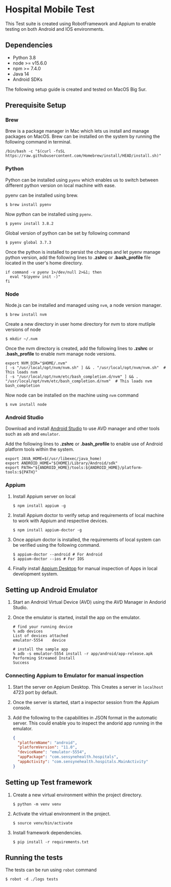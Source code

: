 # Hospital Mobile Test

This Test suite is created using RobotFramework and Appium to enable testing on both Android and IOS environments.



## Dependencies

* Python 3.8
* node >= v15.6.0
* npm >= 7.4.0
* Java 14
* Android SDKs

The following setup guide is created and tested on MacOS Big Sur.

## Prerequisite Setup

### Brew

Brew is a package manager in Mac which lets us install and manage packages on MacOS. Brew can be installed on the system by running the following command in terminal.

```shell
/bin/bash -c "$(curl -fsSL https://raw.githubusercontent.com/Homebrew/install/HEAD/install.sh)"	
```

### Python

Python can be installed using `pyenv` which enables us to switch between different python version on local machine with ease.

pyenv can be installed using brew.

```shell
$ brew install pyenv
```

Now python can be installed using `pyenv`.

```shell
$ pyenv install 3.8.2
```

Global version of python can be set by following command

```shell
$ pyenv global 3.7.3
```

Once the python is installed to persist the changes and let pyenv manage python version, add the following lines to **.zshrc** or **.bash_profile** file located in the user's home directory.

```shell
if command -v pyenv 1>/dev/null 2>&1; then
  eval "$(pyenv init -)"
fi
```

### Node

Node.js can be installed and managed using `nvm`, a node version manager.

```shell
$ brew install nvm
```

Create a new directory in user home directory for nvm to store mutliple versions of node

```shell
$ mkdir ~/.nvm
```

Once the nvm directory is created, add the following lines  to **.zshrc** or **.bash_profile** to enable nvm manage node versions.

```shell
export NVM_DIR="$HOME/.nvm"
[ -s "/usr/local/opt/nvm/nvm.sh" ] && . "/usr/local/opt/nvm/nvm.sh"  # This loads nvm
[ -s "/usr/local/opt/nvm/etc/bash_completion.d/nvm" ] && . "/usr/local/opt/nvm/etc/bash_completion.d/nvm"  # This loads nvm bash_completion
```

Now node can be installed on the machine using `nvm` command

```shell
$ nvm install node
```

### Android Studio

Download and install [Android Studio](https://developer.android.com/studio) to use AVD manager and other tools such as `adb` and `emulator`.

Add the following lines to **.zshrc** or **.bash_profile** to enable use of Android platform tools within the system.

```shell
export JAVA_HOME=$(/usr/libexec/java_home)
export ANDROID_HOME="${HOME}/Library/Android/sdk"
export PATH="${ANDROID_HOME}/tools:${ANDROID_HOME}/platform-tools:${PATH}"
```

### Appium

1. Install Appium server on local

    ```shell
   $ npm install appium -g
    ```

2. Install Appium doctor to verify setup and requirements of local machine to work with Appium and respective devices. 

   ```shell
   $ npm install appium-doctor -g
   ```

3. Once appium doctor is installed, the requirements of local system can be verified using the following command.

   ```shell
   $ appium-doctor --android # For Android
   $ appium-doctor --ios # For IOS
   ```

4. Finally install [Appium Desktop](http://appium.io/) for manual inspection of Apps in local development system.



## Setting up Android Emulator

1. Start an Android Virtual Device (AVD) using the AVD Manager in Andorid Studio.

2. Once the emulator is started, install the app on the emulator.

   ```shell
   # find your running device
   % adb devices
   List of devices attached
   emulator-5554	device
   
   # install the sample app
   % adb -s emulator-5554 install -r app/android/app-release.apk
   Performing Streamed Install
   Success
   ```

   

### Connecting Appium to Emulator for manual inspection

1. Start the server on Appium Desktop. This Creates a server in `localhost` 4723 port by default.

2. Once the server is started, start a inspector session from the Appium console.

3. Add the following to the capabilities in JSON format in the automatic server. This could enable you to inspect the andorid app running in the emulator.

   ```json
   {
     "platformName": "android",
     "platformVersion": "11.0",
     "deviceName": "emulator-5554",
     "appPackage": "com.sensynehealth.hospitals",
     "appActivity": "com.sensynehealth.hospitals.MainActivity"
   }
   ```

   

## Setting up Test framework

1. Create a new virtual environment within the project directory.

   ```shell
   $ python -m venv venv
   ```

2. Activate the virtual environment in the project.

   ```shell
   $ source venv/bin/activate
   ```

3. Install framework dependencies.

   ```shell
   $ pip install -r requirements.txt
   ```

   

## Running the tests

The tests can be run using `robot` command

```shell
$ robot -d ./logs tests
```



